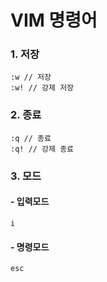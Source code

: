 # VIM 명령어

### 1. 저장
```vim
:w // 저장
:w! // 강제 저장
```

### 2. 종료
```vim
:q // 종료
:q! // 강제 종료
```

### 3. 모드

#### - 입력모드
```vim
i
```

#### - 명령모드
```
esc
```
